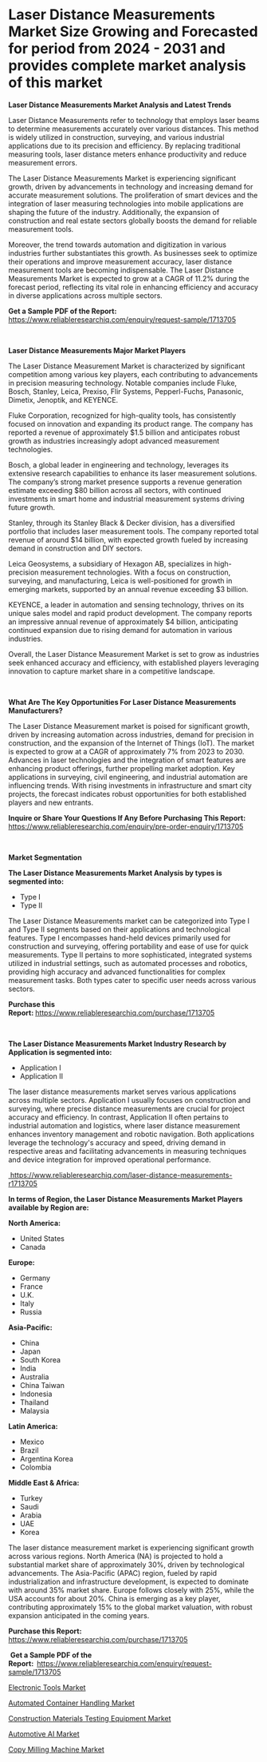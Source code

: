 <p><h1>Laser Distance Measurements Market Size Growing and Forecasted for period from 2024 - 2031 and provides complete market analysis of this market</h1></p><p><strong>Laser Distance Measurements Market Analysis and Latest Trends</strong></p>
<p><p>Laser Distance Measurements refer to technology that employs laser beams to determine measurements accurately over various distances. This method is widely utilized in construction, surveying, and various industrial applications due to its precision and efficiency. By replacing traditional measuring tools, laser distance meters enhance productivity and reduce measurement errors.</p><p>The Laser Distance Measurements Market is experiencing significant growth, driven by advancements in technology and increasing demand for accurate measurement solutions. The proliferation of smart devices and the integration of laser measuring technologies into mobile applications are shaping the future of the industry. Additionally, the expansion of construction and real estate sectors globally boosts the demand for reliable measurement tools.</p><p>Moreover, the trend towards automation and digitization in various industries further substantiates this growth. As businesses seek to optimize their operations and improve measurement accuracy, laser distance measurement tools are becoming indispensable. The Laser Distance Measurements Market is expected to grow at a CAGR of 11.2% during the forecast period, reflecting its vital role in enhancing efficiency and accuracy in diverse applications across multiple sectors.</p></p>
<p><strong>Get a Sample PDF of the Report:&nbsp;</strong> <a href="https://www.reliableresearchiq.com/enquiry/request-sample/1713705?utm_campaign=1121&utm_medium=2&utm_source=Github&utm_content=ia&utm_term=22102024&utm_id=laser-distance-measurements">https://www.reliableresearchiq.com/enquiry/request-sample/1713705</a></p>
<p>&nbsp;</p>
<p><strong>Laser Distance Measurements Major Market Players</strong></p>
<p><p>The Laser Distance Measurement Market is characterized by significant competition among various key players, each contributing to advancements in precision measuring technology. Notable companies include Fluke, Bosch, Stanley, Leica, Prexiso, Flir Systems, Pepperl-Fuchs, Panasonic, Dimetix, Jenoptik, and KEYENCE.</p><p>Fluke Corporation, recognized for high-quality tools, has consistently focused on innovation and expanding its product range. The company has reported a revenue of approximately $1.5 billion and anticipates robust growth as industries increasingly adopt advanced measurement technologies.</p><p>Bosch, a global leader in engineering and technology, leverages its extensive research capabilities to enhance its laser measurement solutions. The company’s strong market presence supports a revenue generation estimate exceeding $80 billion across all sectors, with continued investments in smart home and industrial measurement systems driving future growth.</p><p>Stanley, through its Stanley Black & Decker division, has a diversified portfolio that includes laser measurement tools. The company reported total revenue of around $14 billion, with expected growth fueled by increasing demand in construction and DIY sectors.</p><p>Leica Geosystems, a subsidiary of Hexagon AB, specializes in high-precision measurement technologies. With a focus on construction, surveying, and manufacturing, Leica is well-positioned for growth in emerging markets, supported by an annual revenue exceeding $3 billion.</p><p>KEYENCE, a leader in automation and sensing technology, thrives on its unique sales model and rapid product development. The company reports an impressive annual revenue of approximately $4 billion, anticipating continued expansion due to rising demand for automation in various industries.</p><p>Overall, the Laser Distance Measurement Market is set to grow as industries seek enhanced accuracy and efficiency, with established players leveraging innovation to capture market share in a competitive landscape.</p></p>
<p>&nbsp;</p>
<p><strong>What Are The Key Opportunities For Laser Distance Measurements Manufacturers?</strong></p>
<p><p>The Laser Distance Measurement market is poised for significant growth, driven by increasing automation across industries, demand for precision in construction, and the expansion of the Internet of Things (IoT). The market is expected to grow at a CAGR of approximately 7% from 2023 to 2030. Advances in laser technologies and the integration of smart features are enhancing product offerings, further propelling market adoption. Key applications in surveying, civil engineering, and industrial automation are influencing trends. With rising investments in infrastructure and smart city projects, the forecast indicates robust opportunities for both established players and new entrants.</p></p>
<p><strong>Inquire or Share Your Questions If Any Before Purchasing This Report:</strong> <a href="https://www.reliableresearchiq.com/enquiry/pre-order-enquiry/1713705?utm_campaign=1121&utm_medium=2&utm_source=Github&utm_content=ia&utm_term=22102024&utm_id=laser-distance-measurements">https://www.reliableresearchiq.com/enquiry/pre-order-enquiry/1713705</a></p>
<p>&nbsp;</p>
<p><strong>Market Segmentation</strong></p>
<p><strong>The Laser Distance Measurements Market Analysis by types is segmented into:</strong></p>
<p><ul><li>Type I</li><li>Type II</li></ul></p>
<p><p>The Laser Distance Measurements market can be categorized into Type I and Type II segments based on their applications and technological features. Type I encompasses hand-held devices primarily used for construction and surveying, offering portability and ease of use for quick measurements. Type II pertains to more sophisticated, integrated systems utilized in industrial settings, such as automated processes and robotics, providing high accuracy and advanced functionalities for complex measurement tasks. Both types cater to specific user needs across various sectors.</p></p>
<p><strong>Purchase this Report:&nbsp;</strong><a href="https://www.reliableresearchiq.com/purchase/1713705?utm_campaign=1121&utm_medium=2&utm_source=Github&utm_content=ia&utm_term=22102024&utm_id=laser-distance-measurements">https://www.reliableresearchiq.com/purchase/1713705</a></p>
<p>&nbsp;</p>
<p><strong>The Laser Distance Measurements Market Industry Research by Application is segmented into:</strong></p>
<p><ul><li>Application I</li><li>Application II</li></ul></p>
<p><p>The laser distance measurements market serves various applications across multiple sectors. Application I usually focuses on construction and surveying, where precise distance measurements are crucial for project accuracy and efficiency. In contrast, Application II often pertains to industrial automation and logistics, where laser distance measurement enhances inventory management and robotic navigation. Both applications leverage the technology's accuracy and speed, driving demand in respective areas and facilitating advancements in measuring techniques and device integration for improved operational performance.</p></p>
<p><a href="https://www.reliableresearchiq.com/laser-distance-measurements-r1713705?utm_campaign=1121&utm_medium=2&utm_source=Github&utm_content=ia&utm_term=22102024&utm_id=laser-distance-measurements">&nbsp;https://www.reliableresearchiq.com/laser-distance-measurements-r1713705</a></p>
<p><strong>In terms of Region, the Laser Distance Measurements Market Players available by Region are:</strong></p>
<p>
    <p> <strong> North America: </strong>
        <ul>
            <li>United States</li>
            <li>Canada</li>
        </ul>
        </p> 
    <p> <strong> Europe: </strong>
        <ul>
            <li>Germany</li>
            <li>France</li>
            <li>U.K.</li>
            <li>Italy</li>
            <li>Russia</li>
        </ul>
        </p> 
    <p> <strong> Asia-Pacific: </strong>
        <ul>
            <li>China</li>
            <li>Japan</li>
            <li>South Korea</li>
            <li>India</li>
            <li>Australia</li>
            <li>China Taiwan</li>
            <li>Indonesia</li>
            <li>Thailand</li>
            <li>Malaysia</li>
        </ul>
        </p> 
    <p> <strong> Latin America: </strong>
        <ul>
            <li>Mexico</li>
            <li>Brazil</li>
            <li>Argentina Korea</li>
            <li>Colombia</li>
        </ul>
        </p> 
    <p> <strong> Middle East & Africa: </strong>
        <ul>
            <li>Turkey</li>
            <li>Saudi</li>
            <li>Arabia</li>
            <li>UAE</li>
            <li>Korea</li>
        </ul>
    </p>
    </p>
<p><p>The laser distance measurement market is experiencing significant growth across various regions. North America (NA) is projected to hold a substantial market share of approximately 30%, driven by technological advancements. The Asia-Pacific (APAC) region, fueled by rapid industrialization and infrastructure development, is expected to dominate with around 35% market share. Europe follows closely with 25%, while the USA accounts for about 20%. China is emerging as a key player, contributing approximately 15% to the global market valuation, with robust expansion anticipated in the coming years.</p></p>
<p><strong>Purchase this Report: </strong><a href="https://www.reliableresearchiq.com/purchase/1713705?utm_campaign=1121&utm_medium=2&utm_source=Github&utm_content=ia&utm_term=22102024&utm_id=laser-distance-measurements">https://www.reliableresearchiq.com/purchase/1713705</a></p>
<p>&nbsp;<strong>Get a Sample PDF of the Report:&nbsp;&nbsp;</strong><a href="https://www.reliableresearchiq.com/enquiry/request-sample/1713705?utm_campaign=1121&utm_medium=2&utm_source=Github&utm_content=ia&utm_term=22102024&utm_id=laser-distance-measurements">https://www.reliableresearchiq.com/enquiry/request-sample/1713705</a></p>
<p><strong></strong></p>
<p><p><a href="https://github.com/ryanbell8967/Market-Research-Report-List-1/blob/main/electronic-tools-market.md?utm_campaign=1121&utm_medium=2&utm_source=Github&utm_content=ia&utm_term=22102024&utm_id=laser-distance-measurements">Electronic Tools Market</a></p><p><a href="https://www.linkedin.com/pulse/automated-container-handling-market-global-regional-analysis-iki2c?utm_campaign=1121&utm_medium=2&utm_source=Github&utm_content=ia&utm_term=22102024&utm_id=laser-distance-measurements">Automated Container Handling Market</a></p><p><a href="https://issuu.com/reportprime-2/docs/construction-materials-testing-equi_8fb22b889b8e6d?utm_campaign=1121&utm_medium=2&utm_source=Github&utm_content=ia&utm_term=22102024&utm_id=laser-distance-measurements">Construction Materials Testing Equipment Market</a></p><p><a href="https://www.linkedin.com/pulse/automotive-ai-market-size-growth-industry-analysis-segmentation-o9b4c?utm_campaign=1121&utm_medium=2&utm_source=Github&utm_content=ia&utm_term=22102024&utm_id=laser-distance-measurements">Automotive AI Market</a></p><p><a href="https://issuu.com/reportprime-2/docs/copy-milling-machine-market-size-20_96bd1e8102b9eb?utm_campaign=1121&utm_medium=2&utm_source=Github&utm_content=ia&utm_term=22102024&utm_id=laser-distance-measurements">Copy Milling Machine Market</a></p></p>